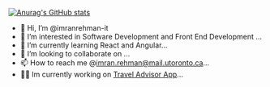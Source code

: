 [![Anurag's GitHub stats](https://github-readme-stats.vercel.app/api?username=imranrehman-it)](https://github.com/anuraghazra/github-readme-stats)
- 👋 Hi, I’m @imranrehman-it
- 👀 I’m interested in Software Development and Front End Development ...
- 🌱 I’m currently learning React and Angular...
- 💞️ I’m looking to collaborate on ...
- 📫 How to reach me @imran.rehman@mail.utoronto.ca...
- 👨‍💻 Im currently working on [Travel Advisor App](https://github.com/imranrehman-it/travel-advisor)...


